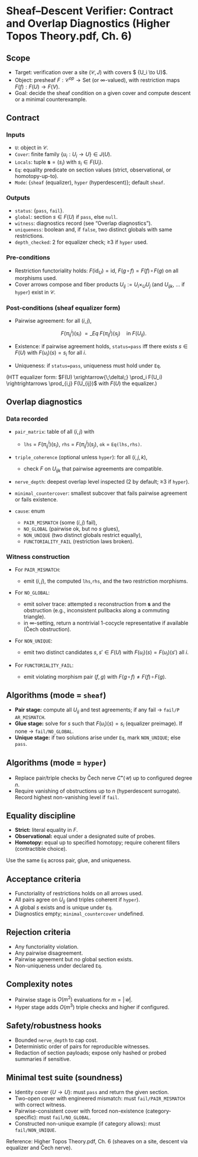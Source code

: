 # Sheaf–Descent Verifier: Contract and Overlap Diagnostics (Higher Topos Theory.pdf, Ch. 6)

## Scope

* Target: verification over a site $(\mathcal C,J)$ with covers $ \{U_i \to U\}$.
* Object: presheaf $F:\mathcal C^{op}\to \mathsf{Set}$ (or $\infty$-valued), with restriction maps $F(f):F(U)\to F(V)$.
* Goal: decide the sheaf condition on a given cover and compute descent or a minimal counterexample.

## Contract

### Inputs

* `U`: object in $\mathcal C$.
* `Cover`: finite family $\{u_i:U_i \to U\}\in J(U)$.
* `Locals`: tuple $\mathbf s = (s_i)$ with $s_i \in F(U_i)$.
* `Eq`: equality predicate on section values (strict, observational, or homotopy-up-to).
* `Mode`: {`sheaf` (equalizer), `hyper` (hyperdescent)}; default `sheaf`.

### Outputs

* `status`: {`pass`, `fail`}.
* `global`: section $s\in F(U)$ if `pass`, else `null`.
* `witness`: diagnostics record (see “Overlap diagnostics”).
* `uniqueness`: boolean and, if `false`, two distinct globals with same restrictions.
* `depth_checked`: 2 for equalizer check; ≥3 if `hyper` used.

### Pre-conditions

* Restriction functoriality holds: $F(\mathrm{id}_U)=\mathrm{id}$, $F(g\!\circ\! f)=F(f)\!\circ\! F(g)$ on all morphisms used.
* Cover arrows compose and fiber products $U_{ij}:=U_i\times_U U_j$ (and $U_{ijk}$, … if `hyper`) exist in $\mathcal C$.

### Post-conditions (sheaf equalizer form)

* Pairwise agreement: for all $(i,j)$,

  $$
  F(\pi_{ij}^i)(s_i) \;=\_{Eq}\; F(\pi_{ij}^j)(s_j)\quad\text{in }F(U_{ij}).
  $$
* Existence: if pairwise agreement holds, `status=pass` iff there exists $s\in F(U)$ with $F(u_i)(s)=s_i$ for all $i$.
* Uniqueness: if `status=pass`, uniqueness must hold under `Eq`.

(HTT equalizer form: $F(U) \xrightarrow{\;\delta\;} \prod_i F(U_i) \rightrightarrows \prod_{i,j} F(U_{ij})$ with $F(U)$ the equalizer.)

## Overlap diagnostics

### Data recorded

* `pair_matrix`: table of all $(i,j)$ with

  * `lhs` = $F(\pi_{ij}^i)(s_i)$, `rhs` = $F(\pi_{ij}^j)(s_j)$, `ok` = `Eq(lhs,rhs)`.
* `triple_coherence` (optional unless `hyper`): for all $(i,j,k)$,

  * check $F$ on $U_{ijk}$ that pairwise agreements are compatible.
* `nerve_depth`: deepest overlap level inspected (2 by default; ≥3 if `hyper`).
* `minimal_countercover`: smallest subcover that fails pairwise agreement or fails existence.
* `cause`: enum

  * `PAIR_MISMATCH` (some $(i,j)$ fail),
  * `NO_GLOBAL` (pairwise ok, but no $s$ glues),
  * `NON_UNIQUE` (two distinct globals restrict equally),
  * `FUNCTORIALITY_FAIL` (restriction laws broken).

### Witness construction

* For `PAIR_MISMATCH`:

  * emit $(i,j)$, the computed `lhs`,`rhs`, and the two restriction morphisms.
* For `NO_GLOBAL`:

  * emit solver trace: attempted $s$ reconstruction from $\mathbf s$ and the obstruction (e.g., inconsistent pullbacks along a commuting triangle).
  * in $\infty$-setting, return a nontrivial 1-cocycle representative if available (Čech obstruction).
* For `NON_UNIQUE`:

  * emit two distinct candidates $s,s'\in F(U)$ with $F(u_i)(s)=F(u_i)(s')$ all $i$.
* For `FUNCTORIALITY_FAIL`:

  * emit violating morphism pair $(f,g)$ with $F(g\!\circ\! f)\neq F(f)\!\circ\! F(g)$.

## Algorithms (mode = `sheaf`)

* **Pair stage:** compute all $U_{ij}$ and test agreements; if any fail → `fail/P AR_MISMATCH`.
* **Glue stage:** solve for $s$ such that $F(u_i)(s)=s_i$ (equalizer preimage). If none → `fail/NO_GLOBAL`.
* **Unique stage:** if two solutions arise under `Eq`, mark `NON_UNIQUE`; else `pass`.

## Algorithms (mode = `hyper`)

* Replace pair/triple checks by Čech nerve $C^\bullet(\mathcal U)$ up to configured degree $n$.
* Require vanishing of obstructions up to $n$ (hyperdescent surrogate). Record highest non-vanishing level if `fail`.

## Equality discipline

* **Strict:** literal equality in $F$.
* **Observational:** equal under a designated suite of probes.
* **Homotopy:** equal up to specified homotopy; require coherent fillers (contractible choice).

Use the same `Eq` across pair, glue, and uniqueness.

## Acceptance criteria

* Functoriality of restrictions holds on all arrows used.
* All pairs agree on $U_{ij}$ (and triples coherent if `hyper`).
* A global $s$ exists and is unique under `Eq`.
* Diagnostics empty; `minimal_countercover` undefined.

## Rejection criteria

* Any functoriality violation.
* Any pairwise disagreement.
* Pairwise agreement but no global section exists.
* Non-uniqueness under declared `Eq`.

## Complexity notes

* Pairwise stage is $O(m^2)$ evaluations for $m=|\mathcal U|$.
* Hyper stage adds $O(m^3)$ triple checks and higher if configured.

## Safety/robustness hooks

* Bounded `nerve_depth` to cap cost.
* Deterministic order of pairs for reproducible witnesses.
* Redaction of section payloads; expose only hashed or probed summaries if sensitive.

## Minimal test suite (soundness)

* Identity cover $\{U\to U\}$: must `pass` and return the given section.
* Two-open cover with engineered mismatch: must `fail/PAIR_MISMATCH` with correct witness.
* Pairwise-consistent cover with forced non-existence (category-specific): must `fail/NO_GLOBAL`.
* Constructed non-unique example (if category allows): must `fail/NON_UNIQUE`.

Reference: Higher Topos Theory.pdf, Ch. 6 (sheaves on a site, descent via equalizer and Čech nerve).
